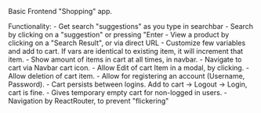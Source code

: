 Basic Frontend "Shopping" app.

Functionality:
    - Get search "suggestions" as you type in searchbar
    - Search by clicking on a "suggestion" or pressing "Enter
    - View a product by clicking on a "Search Result", or via direct URL
    - Customize few variables and add to cart. If vars are identical to existing item, it will increment that item.
    - Show amount of items in cart at all times, in navbar.
    - Navigate to cart via Navbar cart icon.
    - Allow Edit of cart Item in a modal, by clicking.
    - Allow deletion of cart item.
    - Allow for registering an account (Username, Password).
    - Cart persists between logins. Add to cart -> Logout -> Login, cart is fine.
    - Gives temporary empty cart for non-logged in users.
    - Navigation by ReactRouter, to prevent "flickering"